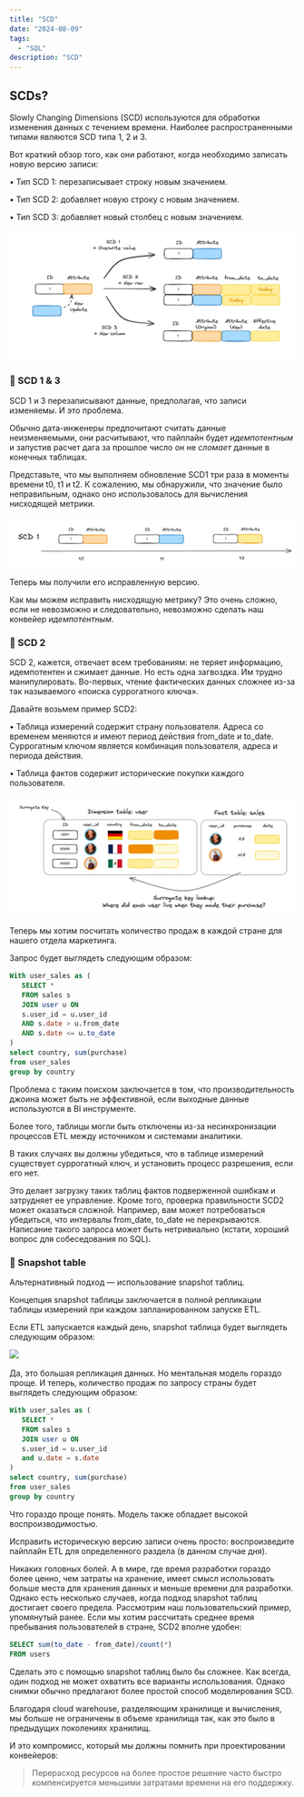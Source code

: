 ```yaml
---
title: "SCD"
date: "2024-08-09"
tags:
  - "SQL"
description: "SCD"
---
```


## SCDs?

Slowly Changing Dimensions (SCD) используются для обработки изменения данных с течением времени.
Наиболее распространенными типами являются SCD типа 1, 2 и 3.

Вот краткий обзор того, как они работают, когда необходимо записать новую версию записи:

• Тип SCD 1: перезаписывает строку новым значением.

• Тип SCD 2: добавляет новую строку с новым значением.

• Тип SCD 3: добавляет новый столбец с новым значением.

![](./images/1-scd.png)

### 🫸 SCD 1 & 3

SCD 1 и 3 перезаписывают данные, предполагая, что записи изменяемы.
И это проблема.

Обычно дата-инженеры предпочитают считать данные неизменяемыми, они расчитывают, что пайплайн будет *идемпотентным* и запустив расчет дага за прошлое число он не *сломает* данные в конечных таблицах.

Представьте, что мы выполняем обновление SCD1 три раза в моменты времени t0, t1 и t2.
К сожалению, мы обнаружили, что значение было неправильным, однако оно использовалось для вычисления нисходящей метрики.

![](./images/2-scd.png)

Теперь мы получили его исправленную версию.

Как мы можем исправить нисходящую метрику?
Это очень сложно, если не невозможно и следовательно, невозможно сделать наш конвейер *идемпотентным*.

### 🧠 SCD 2

SCD 2, кажется, отвечает всем требованиям: не теряет информацию, идемпотентен и сжимает данные.
Но есть одна загвоздка.
Им трудно манипулировать.
Во-первых, чтение фактических данных сложнее из-за так называемого «поиска суррогатного ключа».

Давайте возьмем пример SCD2:

• Таблица измерений содержит страну пользователя.
Адреса со временем меняются и имеют период действия from_date и to_date. Суррогатным ключом является комбинация пользователя, адреса и периода действия.

• Таблица фактов содержит исторические покупки каждого пользователя.

![](./images/3-scd.png)

Теперь мы хотим посчитать количество продаж в каждой стране для нашего отдела маркетинга.

Запрос будет выглядеть следующим образом:

```sql
With user_sales as (
   SELECT * 
   FROM sales s
   JOIN user u ON 
   s.user_id = u.user_id
   AND s.date > u.from_date
   AND s.date <= u.to_date
)
select country, sum(purchase)
from user_sales
group by country 
```

Проблема с таким поиском заключается в том, что производительность джоина может быть не эффективной, если выходные данные используются в BI инструменте.

Более того, таблицы могли быть отключены из-за несинхронизации процессов ETL между источником и системами аналитики.

В таких случаях вы должны убедиться, что в таблице измерений существует суррогатный ключ, и установить процесс разрешения, если его нет.

Это делает загрузку таких таблиц фактов подверженной ошибкам и затрудняет ее управление.
Кроме того, проверка правильности SCD2 может оказаться сложной.
Например, вам может потребоваться убедиться, что интервалы from_date, to_date не перекрываются.
Написание такого запроса может быть нетривиально (кстати, хороший вопрос для собеседования по SQL).

### 🎯 Snapshot table

Альтернативный подход — использование snapshot таблиц.

Концепция snapshot таблицы заключается в полной репликации таблицы измерений при каждом запланированном запуске ETL.

Если ETL запускается каждый день, snapshot таблица будет выглядеть следующим образом:

![](/blog/blog-post-9/images/4-scd.png)

Да, это большая репликация данных.
Но ментальная модель гораздо проще.
И теперь, количество продаж по запросу страны будет выглядеть следующим образом:

```sql
With user_sales as (
   SELECT * 
   FROM sales s
   JOIN user u ON 
   s.user_id = u.user_id
   and u.date = s.date
)
select country, sum(purchase)
from user_sales
group by country 
```

Что гораздо проще понять.
Модель также обладает высокой воспроизводимостью.

Исправить историческую версию записи очень просто: воспроизведите пайплайн ETL для определенного раздела (в данном случае дня).

Никаких головных болей.
А в мире, где время разработки гораздо более ценно, чем затраты на хранение, имеет смысл использовать больше места для хранения данных и меньше времени для разработки.
Однако есть несколько случаев, когда подход snapshot таблиц достигает своего предела.
Рассмотрим наш пользовательский пример, упомянутый ранее.
Если мы хотим рассчитать среднее время пребывания пользователей в стране, SCD2 вполне удобен:

```sql
SELECT sum(to_date - from_date)/count(*)
FROM users
```

Сделать это с помощью snapshot таблиц было бы сложнее.
Как всегда, один подход не может охватить все варианты использования.
Однако снимки обычно предлагают более простой способ моделирования SCD.

Благодаря cloud warehouse, разделяющим хранилище и вычисления, мы больше не ограничены в объеме хранилища так, как это было в предыдущих поколениях хранилищ.

И это компромисс, который мы должны помнить при проектировании конвейеров:

>Перерасход ресурсов на более простое решение часто быстро компенсируется меньшими затратами времени на его поддержку.